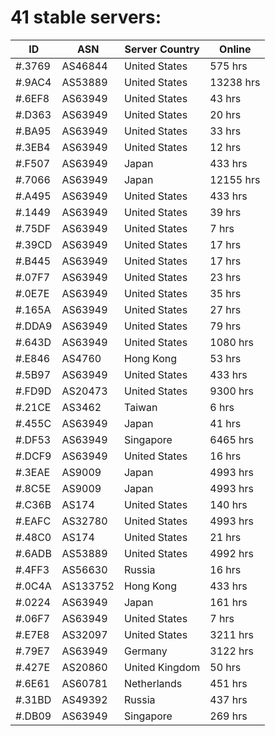# 41 stable servers:

| ID | ASN | Server Country | Online |
| ------ | ------ | ------ | ------ |
| #.3769 | AS46844 | United States | 575 hrs |
| #.9AC4 | AS53889 | United States | 13238 hrs |
| #.6EF8 | AS63949 | United States | 43 hrs |
| #.D363 | AS63949 | United States | 20 hrs |
| #.BA95 | AS63949 | United States | 33 hrs |
| #.3EB4 | AS63949 | United States | 12 hrs |
| #.F507 | AS63949 | Japan | 433 hrs |
| #.7066 | AS63949 | Japan | 12155 hrs |
| #.A495 | AS63949 | United States | 433 hrs |
| #.1449 | AS63949 | United States | 39 hrs |
| #.75DF | AS63949 | United States | 7 hrs |
| #.39CD | AS63949 | United States | 17 hrs |
| #.B445 | AS63949 | United States | 17 hrs |
| #.07F7 | AS63949 | United States | 23 hrs |
| #.0E7E | AS63949 | United States | 35 hrs |
| #.165A | AS63949 | United States | 27 hrs |
| #.DDA9 | AS63949 | United States | 79 hrs |
| #.643D | AS63949 | United States | 1080 hrs |
| #.E846 | AS4760 | Hong Kong | 53 hrs |
| #.5B97 | AS63949 | United States | 433 hrs |
| #.FD9D | AS20473 | United States | 9300 hrs |
| #.21CE | AS3462 | Taiwan | 6 hrs |
| #.455C | AS63949 | Japan | 41 hrs |
| #.DF53 | AS63949 | Singapore | 6465 hrs |
| #.DCF9 | AS63949 | United States | 16 hrs |
| #.3EAE | AS9009 | Japan | 4993 hrs |
| #.8C5E | AS9009 | Japan | 4993 hrs |
| #.C36B | AS174 | United States | 140 hrs |
| #.EAFC | AS32780 | United States | 4993 hrs |
| #.48C0 | AS174 | United States | 21 hrs |
| #.6ADB | AS53889 | United States | 4992 hrs |
| #.4FF3 | AS56630 | Russia | 16 hrs |
| #.0C4A | AS133752 | Hong Kong | 433 hrs |
| #.0224 | AS63949 | Japan | 161 hrs |
| #.06F7 | AS63949 | United States | 7 hrs |
| #.E7E8 | AS32097 | United States | 3211 hrs |
| #.79E7 | AS63949 | Germany | 3122 hrs |
| #.427E | AS20860 | United Kingdom | 50 hrs |
| #.6E61 | AS60781 | Netherlands | 451 hrs |
| #.31BD | AS49392 | Russia | 437 hrs |
| #.DB09 | AS63949 | Singapore | 269 hrs |

